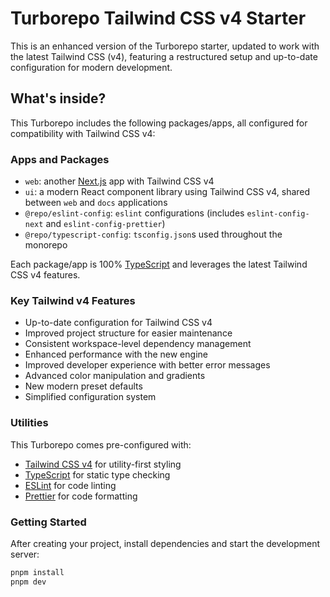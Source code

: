 # Turborepo Tailwind CSS v4 Starter

This is an enhanced version of the Turborepo starter, updated to work with the latest Tailwind CSS (v4), featuring a restructured setup and up-to-date configuration for modern development.

## What's inside?

This Turborepo includes the following packages/apps, all configured for compatibility with Tailwind CSS v4:

### Apps and Packages

- `web`: another [Next.js](https://nextjs.org/) app with Tailwind CSS v4
- `ui`: a modern React component library using Tailwind CSS v4, shared between `web` and `docs` applications
- `@repo/eslint-config`: `eslint` configurations (includes `eslint-config-next` and `eslint-config-prettier`)
- `@repo/typescript-config`: `tsconfig.json`s used throughout the monorepo

Each package/app is 100% [TypeScript](https://www.typescriptlang.org/) and leverages the latest Tailwind CSS v4 features.

### Key Tailwind v4 Features

- Up-to-date configuration for Tailwind CSS v4
- Improved project structure for easier maintenance
- Consistent workspace-level dependency management
- Enhanced performance with the new engine
- Improved developer experience with better error messages
- Advanced color manipulation and gradients
- New modern preset defaults
- Simplified configuration system

### Utilities

This Turborepo comes pre-configured with:

- [Tailwind CSS v4](https://tailwindcss.com/) for utility-first styling
- [TypeScript](https://www.typescriptlang.org/) for static type checking
- [ESLint](https://eslint.org/) for code linting
- [Prettier](https://prettier.io) for code formatting

### Getting Started

After creating your project, install dependencies and start the development server:

```sh
pnpm install
pnpm dev
```
